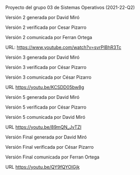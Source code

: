 Proyecto del grupo 03 de Sistemas Operativos (2021-22-Q2)


Versión 2 generada por David Miró

Versión 2 verificada por Cesar Pizarro

Versión 2 comunicada por Ferran Ortega 

URL: https://www.youtube.com/watch?v=svrPIBhR3Tc



Versión 3 generada por David Miró

Versión 3 verificada por César Pizarro

Versión 3 comunicada por César Pizarro

URL https://youtu.be/KCSDD05bw8g




Versión 5 generada por David Miró

Versión 5 verificada por César Pizarro

Versión 5 comunicada por David Miró

URL https://youtu.be/89mQN_JvTZI





Versión Final generada por David Miró

Versión Final verificada por César Pizarro

Versión Final comunicada por Ferran Ortega

URL https://youtu.be/QY9fQYOIGjk

